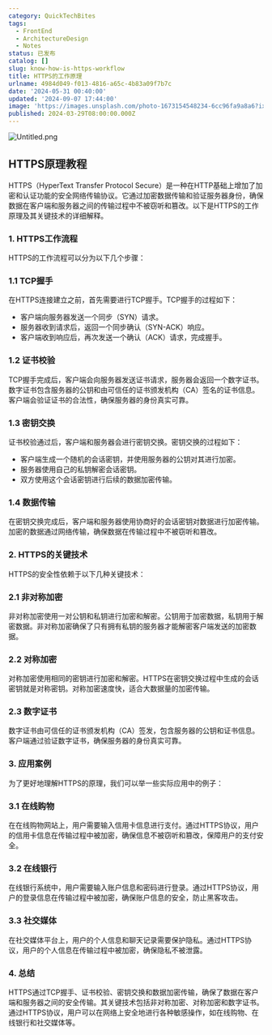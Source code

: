 ```yaml
---
category: QuickTechBites
tags:
  - FrontEnd
  - ArchitectureDesign
  - Notes
status: 已发布
catalog: []
slug: know-how-is-https-workflow
title: HTTPS的工作原理
urlname: 4984d049-f013-4816-a65c-4b83a09f7b7c
date: '2024-05-31 00:40:00'
updated: '2024-09-07 17:44:00'
image: 'https://images.unsplash.com/photo-1673154548234-6cc96fa9a8a6?ixlib=rb-4.0.3&q=85&fm=jpg&crop=entropy&cs=srgb'
published: 2024-03-29T08:00:00.000Z
---
```


![Untitled.png](https://prod-files-secure.s3.us-west-2.amazonaws.com/5d24fe63-e567-4804-86f9-9fdc62e13082/2950c759-0255-4c0a-becc-122aae8c82c0/Untitled.png?X-Amz-Algorithm=AWS4-HMAC-SHA256&X-Amz-Content-Sha256=UNSIGNED-PAYLOAD&X-Amz-Credential=ASIAZI2LB4666EWLEGG6%2F20250322%2Fus-west-2%2Fs3%2Faws4_request&X-Amz-Date=20250322T053735Z&X-Amz-Expires=3600&X-Amz-Security-Token=IQoJb3JpZ2luX2VjEF0aCXVzLXdlc3QtMiJHMEUCIG6I7u1pkAO8Ll6nFM8UrF844%2FX0GXwA4gJTxRpYdd%2BqAiEAtXfadIsKoPbolclgoKT0%2F%2FlImxXWiNXWcFIKZR9%2FezsqiAQItv%2F%2F%2F%2F%2F%2F%2F%2F%2F%2FARAAGgw2Mzc0MjMxODM4MDUiDNGw3PQ%2FGd5%2BOkov1SrcA7ff6r5pvrecBqT70Za5y8I2rrgXH8Whw4R%2FLNYxy9SW3OuPZg5dw%2Bgj7oUbBsHJsf6m4iNvGafOeuXK%2BDigaO1vDl6OipSasT0TzrwNtIUzrINSin1dH%2FiYzpSBytToMYJzyHpN8ria21bJ1HWF%2F9zfkY0yMcBEMMvBmGq4MUX6RKZGw%2BgyvRpGOLpyEJM6HVZDQW%2B3wCerJtdkA9nU6MpQh4e2Zee3KPfLlF2d%2BQ6RCiOQa6O1Ilq0at%2FvqVEbnoFudaCsM0X274%2BfZ9rvWduTHY8plz8Cs%2FxLqgZOJ70%2FfaDRKu7fxwTQLByc1OCI3jI4vq%2FH006CkL91OlxaIKYKe5NRiCvC910ruD3c9wPnpDxR%2F84Ds%2FziIXlnyq7KZ60qYr4yxZQ75yBhHkeXZJfyCXXrRJrFnK%2FlfP9aEj%2F7eBM2ze4YiNnedS6hqMkIS2pza9MXTwGb5HCvkt33oxET%2BuaF1dvpQtOCnMcdGWkFANBBrCvc0QO9Vgwq5D09ztpU8DDX3RD6Q%2BBwAwLcih6VtsU%2FFtz2a82Grn%2B1J5D%2F1aLE80p1GjMUXxBjW7qQh4bIZNZarIeiRmBA2EnyYgvpHntMR68BNe3r7yujAjN6sirAzdtBvTbFhCAjMJGK%2Bb4GOqUBpOaLS6ssDfN7lQJ3sLF%2F%2BF2bGjJzsRsNvAhZh9SkQiDVg%2F3O2hdPxdRpid3acHYYUmrdidq98VboPNOVNoUujoqjH8LNY3ZmH%2BjOzu2Fxz1POdE9nn3KBEeShCbxs5iybN6DLveJtelVS01RrDl5ouxEiooTdcHPGtSa2LrBnFw3G%2FtwhWEZS6AJXYhyYBIwwwHBeOw5VfvEebzj%2BEzl3rAucoNu&X-Amz-Signature=cca378b99552cce6812fcd1b1c0264ed73d32f85e9944738cb2a77ae83d5753d&X-Amz-SignedHeaders=host&x-id=GetObject)


## HTTPS原理教程


HTTPS（HyperText Transfer Protocol Secure）是一种在HTTP基础上增加了加密和认证功能的安全网络传输协议。它通过加密数据传输和验证服务器身份，确保数据在客户端和服务器之间的传输过程中不被窃听和篡改。以下是HTTPS的工作原理及其关键技术的详细解释。


### 1. HTTPS工作流程


HTTPS的工作流程可以分为以下几个步骤：


### 1.1 TCP握手


在HTTPS连接建立之前，首先需要进行TCP握手。TCP握手的过程如下：

- 客户端向服务器发送一个同步（SYN）请求。
- 服务器收到请求后，返回一个同步确认（SYN-ACK）响应。
- 客户端收到响应后，再次发送一个确认（ACK）请求，完成握手。

### 1.2 证书校验


TCP握手完成后，客户端会向服务器发送证书请求，服务器会返回一个数字证书。数字证书包含服务器的公钥和由可信任的证书颁发机构（CA）签名的证书信息。客户端会验证证书的合法性，确保服务器的身份真实可靠。


### 1.3 密钥交换


证书校验通过后，客户端和服务器会进行密钥交换。密钥交换的过程如下：

- 客户端生成一个随机的会话密钥，并使用服务器的公钥对其进行加密。
- 服务器使用自己的私钥解密会话密钥。
- 双方使用这个会话密钥进行后续的数据加密传输。

### 1.4 数据传输


在密钥交换完成后，客户端和服务器使用协商好的会话密钥对数据进行加密传输。加密的数据通过网络传输，确保数据在传输过程中不被窃听和篡改。


### 2. HTTPS的关键技术


HTTPS的安全性依赖于以下几种关键技术：


### 2.1 非对称加密


非对称加密使用一对公钥和私钥进行加密和解密。公钥用于加密数据，私钥用于解密数据。非对称加密确保了只有拥有私钥的服务器才能解密客户端发送的加密数据。


### 2.2 对称加密


对称加密使用相同的密钥进行加密和解密。HTTPS在密钥交换过程中生成的会话密钥就是对称密钥。对称加密速度快，适合大数据量的加密传输。


### 2.3 数字证书


数字证书由可信任的证书颁发机构（CA）签发，包含服务器的公钥和证书信息。客户端通过验证数字证书，确保服务器的身份真实可靠。


### 3. 应用案例


为了更好地理解HTTPS的原理，我们可以举一些实际应用中的例子：


### 3.1 在线购物


在在线购物网站上，用户需要输入信用卡信息进行支付。通过HTTPS协议，用户的信用卡信息在传输过程中被加密，确保信息不被窃听和篡改，保障用户的支付安全。


### 3.2 在线银行


在线银行系统中，用户需要输入账户信息和密码进行登录。通过HTTPS协议，用户的登录信息在传输过程中被加密，确保账户信息的安全，防止黑客攻击。


### 3.3 社交媒体


在社交媒体平台上，用户的个人信息和聊天记录需要保护隐私。通过HTTPS协议，用户的个人信息在传输过程中被加密，确保隐私不被泄露。


### 4. 总结


HTTPS通过TCP握手、证书校验、密钥交换和数据加密传输，确保了数据在客户端和服务器之间的安全传输。其关键技术包括非对称加密、对称加密和数字证书。通过HTTPS协议，用户可以在网络上安全地进行各种敏感操作，如在线购物、在线银行和社交媒体等。

